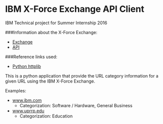 # IBM X-Force Exchange API Client
IBM Technical project for Summer Internship 2016

###Information about the X-Force Exchange:
   * [Exchange](https://exchange.xforce.ibmcloud.com/)
   * [API](https://api.xforce.ibmcloud.com/doc/)
  
###Reference links used:
   * [Python httplib](https://docs.python.org/2/library/httplib.html#httplib.HTTPResponse)

This is a python application that provide the URL category information for a given URL using the IBM X-Force Exchange.

Examples:
   * www.ibm.com
      - Categorization: Software / Hardware, General Business
   * www.uprrp.edu
      - Categorization: Education
